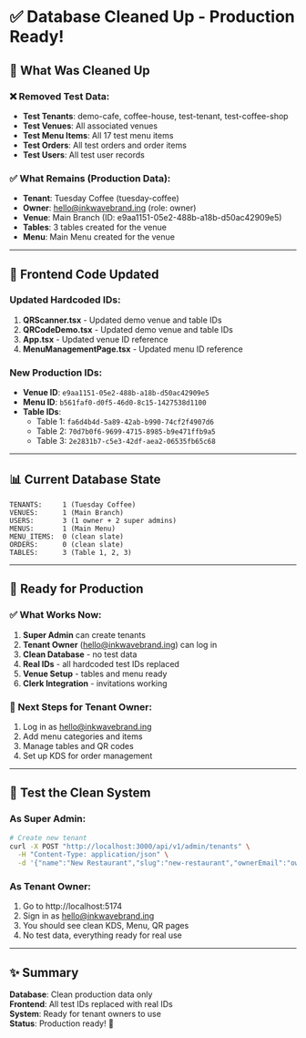 # ✅ Database Cleaned Up - Production Ready!

## 🧹 What Was Cleaned Up

### ❌ Removed Test Data:
- **Test Tenants**: demo-cafe, coffee-house, test-tenant, test-coffee-shop
- **Test Venues**: All associated venues
- **Test Menu Items**: All 17 test menu items
- **Test Orders**: All test orders and order items
- **Test Users**: All test user records

### ✅ What Remains (Production Data):
- **Tenant**: Tuesday Coffee (tuesday-coffee)
- **Owner**: hello@inkwavebrand.ing (role: owner)
- **Venue**: Main Branch (ID: e9aa1151-05e2-488b-a18b-d50ac42909e5)
- **Tables**: 3 tables created for the venue
- **Menu**: Main Menu created for the venue

---

## 🔧 Frontend Code Updated

### Updated Hardcoded IDs:
1. **QRScanner.tsx** - Updated demo venue and table IDs
2. **QRCodeDemo.tsx** - Updated demo venue and table IDs  
3. **App.tsx** - Updated venue ID reference
4. **MenuManagementPage.tsx** - Updated menu ID reference

### New Production IDs:
- **Venue ID**: `e9aa1151-05e2-488b-a18b-d50ac42909e5`
- **Menu ID**: `b561faf0-d0f5-46d0-8c15-1427538d1100`
- **Table IDs**: 
  - Table 1: `fa6d4b4d-5a89-42ab-b990-74cf2f4907d6`
  - Table 2: `70d7b0f6-9699-4715-8985-b9e471ffb9a5`
  - Table 3: `2e2831b7-c5e3-42df-aea2-06535fb65c68`

---

## 📊 Current Database State

```
TENANTS:     1 (Tuesday Coffee)
VENUES:      1 (Main Branch)
USERS:       3 (1 owner + 2 super admins)
MENUS:       1 (Main Menu)
MENU_ITEMS:  0 (clean slate)
ORDERS:      0 (clean slate)
TABLES:      3 (Table 1, 2, 3)
```

---

## 🎯 Ready for Production

### ✅ What Works Now:
1. **Super Admin** can create tenants
2. **Tenant Owner** (hello@inkwavebrand.ing) can log in
3. **Clean Database** - no test data
4. **Real IDs** - all hardcoded test IDs replaced
5. **Venue Setup** - tables and menu ready
6. **Clerk Integration** - invitations working

### 🚀 Next Steps for Tenant Owner:
1. Log in as hello@inkwavebrand.ing
2. Add menu categories and items
3. Manage tables and QR codes
4. Set up KDS for order management

---

## 🧪 Test the Clean System

### As Super Admin:
```bash
# Create new tenant
curl -X POST "http://localhost:3000/api/v1/admin/tenants" \
  -H "Content-Type: application/json" \
  -d '{"name":"New Restaurant","slug":"new-restaurant","ownerEmail":"owner@restaurant.com"}'
```

### As Tenant Owner:
1. Go to http://localhost:5174
2. Sign in as hello@inkwavebrand.ing
3. You should see clean KDS, Menu, QR pages
4. No test data, everything ready for real use

---

## ✨ Summary

**Database**: Clean production data only  
**Frontend**: All test IDs replaced with real IDs  
**System**: Ready for tenant owners to use  
**Status**: Production ready! 🎉

